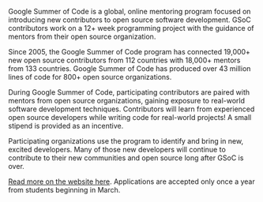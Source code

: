 Google Summer of Code is a global, online mentoring program focused on introducing new contributors to open source software development. GSoC contributors work on a 12+ week programming project with the guidance of mentors from their open source organization.

Since 2005, the Google Summer of Code program has connected 19,000+ new open source contributors from 112 countries with 18,000+ mentors from 133 countries. Google Summer of Code has produced over 43 million lines of code for 800+ open source organizations.

During Google Summer of Code, participating contributors are paired with mentors from open source organizations, gaining exposure to real-world software development techniques. Contributors will learn from experienced open source developers while writing code for real-world projects! A small stipend is provided as an incentive.

Participating organizations use the program to identify and bring in new, excited developers. Many of those new developers will continue to contribute to their new communities and open source long after GSoC is over.

[Read more on the website here](https://summerofcode.withgoogle.com/about). Applications are accepted only once a year from students beginning in March.